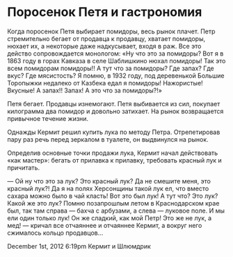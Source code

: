 # Поросенок Петя и гастрономия

Когда поросенок Петя выбирает помидоры, весь рынок плачет. Петр
стремительно бегает от продавца к продавцу, хватает помидоры, нюхает их,
а некоторые даже надкусывает, входя в раж. Все это действо
сопровождается монологом: «Ну что это за помидоры? Вот я в 1863 году в
горах Кавказа в селе Шаблишкино нюхал помидоры! Так это всем помидорам
помидоры!! А тут что за помидоры? Где запах? Где вкус? Где мясистость? Я
помню, в 1932 году, под деревенькой Большие Торопыжки недалеко от
Казбека едал я помидоры! Нажористые! Вкусные! А запах!! Запах! А это что
за помидоры?!»

Петя бегает. Продавцы изнемогают. Петя выбивается из сил, покупает
килограмма два помидор и довольно затихает. На рынок возвращается
привычное течение жизни.

Однажды Кермит решил купить лука по методу Петра. Отрепетировав пару раз
речь перед зеркалом в туалете, он выдвинулся на рынок.

Определив основные точки продажи лука, Кермит начал действовать «как
мастер»: бегать от прилавка к прилавку, требовать красный лук и
причитать.

— Ой ну что это за лук? Это красный лук? Да не смешите меня, это красный
лук?! Да я на полях Херсонщины такой лук ел, что вместо сахара можно
было в чай класть! Вот это был лук! А тут что? Это лук? Какой же это
лук? Помню позапрошлым летом в Краснодарском крае был, так там справа —
бахча с арбузами, а слева — луковое поле. И мы ели один только лук! Он
же сладкий, как мой Петр! Это же не лук, а мед! — кричал все отчаяннее и
отчаяннее Кермит, а вокруг него сжималось кольцо продавцов…

<span id="timestamp"> December 1st, 2012 6:19pm </span> <span
class="tag">Кермит и Шлюмдрик</span>
